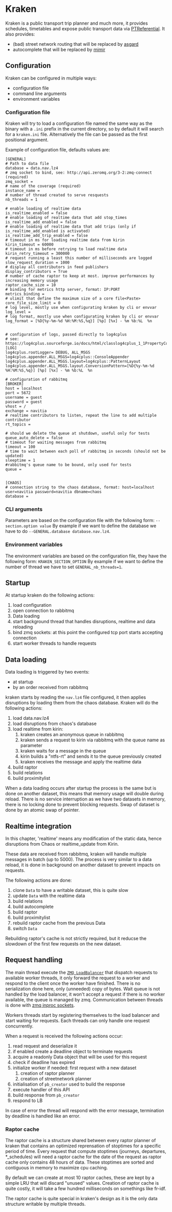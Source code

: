 # Kraken
Kraken is a public transport trip planner and much more, it provides schedules, timetables and expose public
transport data via
[PTReferential](https://github.com/CanalTP/navitia/blob/dev/documentation/rfc/ptref_grammar.md).
It also provides:
  - (bad) street network routing that will be replaced by [asgard](https://github.com/CanalTP/asgard)
  - autocomplete that will be replaced by [mimir](https://github.com/CanalTP/mimirsbrunn)


## Configuration
Kraken can be configured in multiple ways:
  - configuration file
  - command line arguments
  - environment variables

### Configuration file
Kraken will try to load a configuration file named the same way as the binary with a `.ini` prefix in the
current directory, so by default it will search for a `kraken.ini` file. Alternatively the file can be passed as
the first positional argument.

Example of configuration file, defaults values are:
```
[GENERAL]
# Path to data file
database = data.nav.lz4
# zmq socket to bind, see: http://api.zeromq.org/3-2:zmq-connect (required)
zmq_socket =
# name of the coverage (required)
instance_name =
# number of thread created to serve resquests
nb_threads = 1

# enable loading of realtime data
is_realtime_enabled = false
# enable loading of realtime data that add stop_times
is_realtime_add_enabled = false
# enable loading of realtime data that add trips (only if is_realtime_add_enabled is activated)
is_realtime_add_trip_enabled = false
# timeout in ms for loading realtime data from kirin
kirin_timeout = 60000
# timeout in ms before retrying to load realtime data
kirin_retry_timeout = 300000
# request running a least this number of milliseconds are logged
slow_request_duration = 1000
# display all contributors in feed publishers
display_contributors = True
# number of cache raptor to keep at most. improve performances by increasing memory usage
raptor_cache_size = 10
# binding for metrics http server, format: IP:PORT
metrics_binding =
# ulimit that define the maximum size of a core file<Paste>
core_file_size_limit = 0
# log level, mostly use when configurating kraken by cli or envvar
log_level =
# log format, mostly use when configurating kraken by cli or envvar
log_format = [%D{%y-%m-%d %H:%M:%S,%q}] [%p] [%x] - %m %b:%L  %n


# configuration of logs, passed directly to log4cplus
# see: https://log4cplus.sourceforge.io/docs/html/classlog4cplus_1_1PropertyConfigurator.html#a21e8e6b1440cc7a8a47b8fd14c54b239
[LOG]
log4cplus.rootLogger= DEBUG, ALL_MSGS
log4cplus.appender.ALL_MSGS=log4cplus::ConsoleAppender
log4cplus.appender.ALL_MSGS.layout=log4cplus::PatternLayout
log4cplus.appender.ALL_MSGS.layout.ConversionPattern=[%D{%y-%m-%d %H:%M:%S,%q}] [%p] [%x] - %m %b:%L  %n

# configuration of rabbitmq
[BROKER]
host = localhost
port = 5672
username = guest
password = guest
vhost = /
exchange = navitia
# realtime contributors to listen, repeat the line to add multiple contributor
rt_topics =

# should we delete the queue at shutdown, useful only for tests
queue_auto_delete = false
# timeout for waiting messages from rabbitmq
timeout = 100
# time to wait between each poll of rabbitmq in seconds (should not be updated)
sleeptime = 1
#rabbitmq's queue name to be bound, only used for tests
queue =


[CHAOS]
# connection string to the chaos database, format: host=localhost user=navitia password=navitia dbname=chaos
database =
```
### CLI arguments
Parameters are based on the configuration file with the following form: `--section.option value`
By example if we want to define the database we have to do `--GENERAL.database database.nav.lz4`.

### Environment variables
The environment variables are based on the configuration file, they have the following form:
`KRAKEN_SECTION_OPTION`
By example if we want to define the number of thread we have to set `GENERAL_nb_threads=1`.


## Startup

At startup kraken do the following actions:
1. load configuration
2. open connection to rabbitmq
3. Data loading
4. start background thread that handles disruptions, realtime and data reloading
5. bind zmq sockets: at this point the configured tcp port starts accepting connection
6. start worker threads to handle requests

## Data loading

Data loading is triggered by two events:
  - at startup
  - by an order received from rabbitmq

kraken starts by reading the `nav.lz4` file configured, it then applies disruptions by loading them from the chaos
database.
Kraken will do the following actions:

1. load data.nav.lz4
2. load disruptions from chaos's database
3. load realtime from kirin:
    1. kraken creates an anonymous queue in rabbitmq
    2. kraken sends a request to kirin via rabbitmq with the queue name as parameter
    3. kraken waits for a message in the queue
    4. kirin builds a "ntfs-rt" and sends it to the queue previously created
    5. kraken receives the message and apply the realtime data
4. build raptor
5. build relations
6. build proximitylist

When a data loading occurs after startup the process is the same but is done on another dataset, this means that
memory usage will double during reload.
There is no service interruption as we have two datasets in memory, there is no locking done to prevent blocking
requests. Swap of dataset is done by an atomic swap of pointer.

## Realtime integration

In this chapter, 'realtime' means any modification of the static data, hence disruptions from Chaos or
realtime_update from Kirin.

These data are received from rabbitmq, kraken will handle multiple messages in batch (up to 5000).
The process is very similar to a data reload, it is done in background on another dataset to prevent impacts
on requests.

The following actions are done:
1. clone `Data` to have a writable dataset, this is quite slow
2. update `Data` with the realtime data
3. build relations
4. build autocomplete
5. build raptor
6. build proximitylist
7. rebuild raptor cache from the previous Data
8. switch `Data`

Rebuilding raptor's cache is not strictly required, but it reducse the slowdown of the first few requests on the new
dataset.

## Request handling
The main thread execute the [`ZMQ LoadBalancer`](https://github.com/CanalTP/utils/blob/master/zmq.h) that
dispatch requests to available worker threads, it only forward the request to a worker and respond to the client
once the worker have finished. There is no serialization done here, only (unneeded) copy of bytes.
Wait queue is not handled by the load balancer, it won't accept a request if there is no worker available, the
queue is managed by zmq.
Communication between threads is done with [zmq inproc sockets](http://api.zeromq.org/2-1:zmq-inproc).

Workers threads start by registering themselves to the load balancer and start waiting for requests. Each threads
can only handle one request concurrently.

When a request is received the following actions occur:
1. read request and deserialize it
2. if enabled create a deadline object to terminate requests
3. acquire a readonly Data object that will be used for this request
4. check if deadline has expired
5. initialize worker if needed: first request with a new dataset
    1. creation of raptor planner
    2. creation of streetnetwork planner
6. initialisation of `pb_creator` used to build the response
7. execute handler of this API
8. build response from `pb_creator`
9. respond to LB

In case of error the thread will respond with the error message, termination by deadline is handled like an
error.

### Raptor cache
The raptor cache is a structure shared between every raptor planner of kraken that contains an optimized
reprensation of stoptimes for a specific period of time. Every request that compute stoptimes (journeys,
departures, *_schedules) will need a raptor cache for the date of the request as raptor cache only contains 48
hours of data.
These stoptimes are sorted and contiguous in memory to maximize cpu caching.

By default we can create at most 10 raptor caches, these are kept by a simple LRU that will discard "unused"
values. Creation of raptor cache is quite costly, it will take a few hundred milliseconds on somethings like
fr-idf.

The raptor cache is quite special in kraken's design as it is the only data structure writable by multiple
threads.

